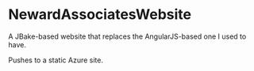 # NewardAssociatesWebsite

A JBake-based website that replaces the AngularJS-based one I used to have.

Pushes to a static Azure site.
